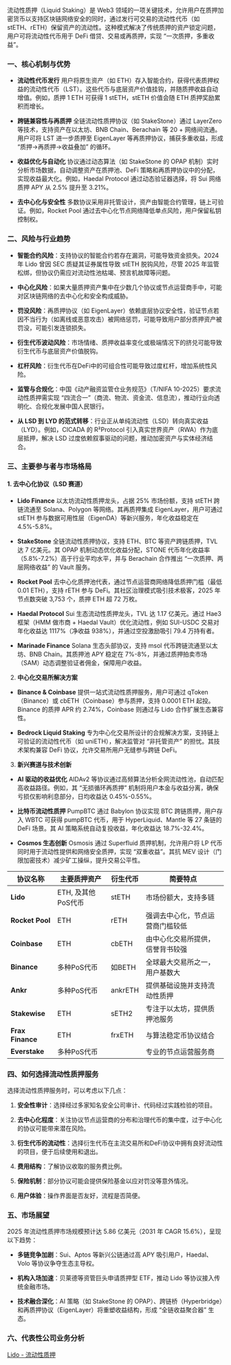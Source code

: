 流动性质押（Liquid Staking）是 Web3 领域的一项关键技术，允许用户在质押加密货币以支持区块链网络安全的同时，通过发行可交易的流动性代币（如 stETH、rETH）保留资产的流动性。这种模式解决了传统质押的资产锁定问题，用户可将流动性代币用于 DeFi 借贷、交易或再质押，实现 “一次质押，多重收益”。

### 一、核心机制与优势

- **流动性代币发行**
用户将原生资产（如 ETH）存入智能合约，获得代表质押权益的流动性代币（LST）。这些代币与底层资产价值挂钩，并随质押收益自动增值。例如，质押 1 ETH 可获得 1 stETH，stETH 价值会随 ETH 质押奖励累积而增长。

- **跨链兼容性与再质押**
全链流动性质押协议（如 StakeStone）通过 LayerZero 等技术，支持资产在以太坊、BNB Chain、Berachain 等 20 + 网络间流通。用户可将 LST 进一步质押至 EigenLayer 等再质押协议，捕获多重收益，形成 “质押→再质押→收益叠加” 的循环。

- **收益优化与自动化**
协议通过动态算法（如 StakeStone 的 OPAP 机制）实时分析市场数据，自动调整资产在质押池、DeFi 策略和再质押协议中的分配，实现收益最大化。例如，Haedal Protocol 通过动态验证器选择，将 Sui 网络质押 APY 从 2.5% 提升至 3.21%。

- **去中心化与安全性**
多数协议采用非托管设计，资产由智能合约管理，链上可验证。例如，Rocket Pool 通过去中心化节点网络降低单点风险，用户保留私钥控制权。

### 二、风险与行业趋势

- ​**智能合约风险**​：支持协议的智能合约若存在漏洞，可能导致资金损失。2024 年 Lido 曾因 SEC 质疑其证券属性导致 stETH 脱钩风险，尽管 2025 年监管松绑，但协议仍需应对流动性池枯竭、预言机故障等问题。

- ​**中心化风险**​：如果大量质押资产集中在少数几个协议或节点运营商手中，可能对区块链网络的去中心化和安全构成威胁。

- ​**罚没风险**​：再质押协议（如 EigenLayer）依赖底层协议安全性，验证节点若因不当行为（如离线或恶意攻击）被网络惩罚，可能导致用户部分质押资产被罚没，可能引发连锁损失。

- ​**衍生代币波动风险**​：市场情绪、质押收益率变化或极端情况下的挤兑可能导致衍生代币与底层资产价值脱钩。

- ​**杠杆风险**​：衍生代币在DeFi中的可组合性可能导致过度杠杆，增加系统性风险。

- **监管与合规化**：中国《动产融资监管仓业务规范》（T/NIFA 10-2025）要求流动性质押需实现 “四流合一”（商流、物流、资金流、信息流），推动行业向透明化、合规化发展中国人民银行。

- **从 LSD 到 LYD 的范式转移**：行业正从单纯流动性（LSD）转向真实收益（LYD）。例如，CICADA 的 R²Protocol 引入真实世界资产（RWA）作为底层抵押，解决 LSD 过度依赖叙事驱动的问题，推动加密资产与实体经济结合。

### 三、主要参与者与市场格局

#### 1. **去中心化协议（LSD 赛道）**

- **Lido Finance**
以太坊流动性质押龙头，占据 25% 市场份额，支持 stETH 跨链流通至 Solana、Polygon 等网络。其再质押集成 EigenLayer，用户可通过 stETH 参与数据可用性层（EigenDA）等新兴服务，年化收益稳定在 4.5%-5.8%。

- **StakeStone**
全链流动性质押协议，支持 ETH、BTC 等资产跨链质押，TVL 达 7 亿美元。其 OPAP 机制动态优化收益分配，STONE 代币年化收益率（5.8%-7.2%）高于行业平均水平，并与 Berachain 合作推出 “一次质押、两层网络收益” 的 Vault 服务。

- **Rocket Pool**
去中心化质押池代表，通过节点运营商网络降低质押门槛（最低 0.01 ETH），支持 rETH 参与 DeFi。其社区治理模式吸引技术极客，2025 年节点数突破 3,753 个，质押 ETH 超 72 万枚。

- **Haedal Protocol**
Sui 生态流动性质押龙头，TVL 达 1.17 亿美元。通过 Hae3 框架（HMM 做市商 + Haedal Vault）优化流动性，例如 SUI-USDC 交易对年化收益达 1117%（净收益 938%），并通过空投激励吸引 79.4 万持有者。

- **Marinade Finance**
Solana 生态头部协议，支持 msol 代币跨链流通至以太坊、BNB Chain。其质押池 APY 稳定在 7%-8%，并通过质押拍卖市场（SAM）动态调整验证者佣金，保障用户收益。

2. **中心化交易所解决方案**

- **Binance & Coinbase**
提供一站式流动性质押服务，用户可通过 qToken（Binance）或 cbETH（Coinbase）参与质押，支持 0.0001 ETH 起投。Binance 的质押 APR 约 2.74%，Coinbase 则通过与 Lido 合作扩展生态兼容性。

- **Bedrock Liquid Staking**
专为中心化交易所设计的合规解决方案，支持链上可验证的流动性代币（如 uniETH），解决监管对 “非托管资产” 的担忧。其技术架构兼容 DeFi 协议，允许交易所用户无缝参与跨链 DeFi。

3. **新兴赛道与技术创新**

- **AI 驱动的收益优化**
AIDAv2 等协议通过高频算法分析全网流动性池，自动匹配高收益路径。例如，其 “无损循环再质押” 机制将用户本金与收益分离，确保亏损仅影响利息部分，日均收益达 0.45%-0.55%。

- **比特币流动性质押**
PumpBTC 通过 Babylon 协议实现 BTC 跨链质押，用户存入 WBTC 可获得 pumpBTC 代币，用于 HyperLiquid、Mantle 等 27 条链的 DeFi 场景。其 AI 策略系统自动复投收益，年化收益达 18.7%-32.4%。

- **Cosmos 生态创新**
Osmosis 通过 Superfluid 质押机制，允许用户将 LP 代币同时用于流动性提供和网络安全质押，实现 “双重收益”。其抗 MEV 设计（门限加密技术）减少矿工操纵，提升交易公平性。

|协议名称|主要质押资产|衍生代币|简要特点|
|-|-|-|-|
|​**Lido**​|ETH, 及其他PoS代币|stETH|市场份额大，支持多链|
|​**Rocket Pool**​|ETH|rETH|强调去中心化，节点运营商门槛较低|
|​**Coinbase**​|ETH|cbETH|由中心化交易所提供，信誉背书较强|
|​**Binance**​|多种PoS代币|如BETH|全球最大交易所之一，用户基数大|
|​**Ankr**​|多种PoS代币|ankrETH|提供基础设施并支持流动性质押|
|​**Stakewise**​|ETH|sETH2|专注于以太坊，提供质押池服务|
|​**Frax Finance**​|ETH|frxETH|与算法稳定币协议结合|
|​**Everstake**​|多种PoS代币||专业的节点运营服务商|

### 四、如何选择流动性质押服务

选择流动性质押服务时，可以考虑以下几点：

1. ​**安全性审计**​：选择经过多家知名安全公司审计、代码经过实践检验的项目。

2. ​**去中心化程度**​：关注协议节点运营商的分布和治理代币的集中度，过于中心化的协议可能带来潜在风险。

3. ​**衍生代币的流动性**​：选择衍生代币在主流交易所和DeFi协议中拥有良好流动性的项目，便于后续使用和退出。

4. ​**费用结构**​：了解协议收取的服务费比例。

5. ​**保险机制**​：部分协议可能会提供保险基金以应对罚没等意外情况。

6. ​**用户体验**​：操作界面是否友好，流程是否简便。

### 五、市场展望

2025 年流动性质押市场规模预计达 5.86 亿美元（2031 年 CAGR 15.6%），呈现以下趋势：

- **多链竞争加剧**：Sui、Aptos 等新兴公链通过高 APY 吸引用户，Haedal、Volo 等协议争夺生态主导权。

- **机构入场加速**：贝莱德等资管巨头申请质押型 ETF，推动 Lido 等协议接入传统金融市场。

- **技术融合深化**：AI 策略（如 StakeStone 的 OPAP）、跨链桥（Hyperbridge）和再质押协议（EigenLayer）将重塑收益结构，形成 “全链收益聚合器” 生态。

### 六、代表性公司业务分析

[Lido - 流动性质押](./defi_liquid_staking_lido.md)



